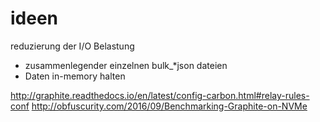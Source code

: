ideen
=====

reduzierung der I/O Belastung

  - zusammenlegender einzelnen bulk_*json dateien
  - Daten in-memory halten


http://graphite.readthedocs.io/en/latest/config-carbon.html#relay-rules-conf
http://obfuscurity.com/2016/09/Benchmarking-Graphite-on-NVMe
